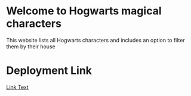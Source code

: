 # Welcome to Hogwarts magical characters

This website lists all Hogwarts characters and includes an option to filter them by their house

# Deployment Link
[Link Text](https://abdullahaot.github.io/Magical_characters/)
